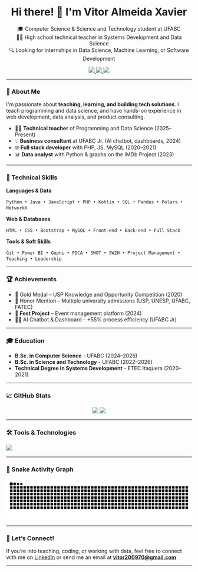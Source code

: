 
<h1 align="center">Hi there! 👋 I'm Vitor Almeida Xavier</h1>

<p align="center">
  🎓 Computer Science & Science and Technology student at UFABC <br>
  👨‍🏫 High school technical teacher in Systems Development and Data Science <br>
  🔍 Looking for internships in Data Science, Machine Learning, or Software Development
</p>

<div align="center">
  <a href="https://www.linkedin.com/in/vitor-almeida-xavier-203655288/">
    <img src="https://img.shields.io/badge/LinkedIn-0077B5?style=for-the-badge&logo=linkedin&logoColor=white" />
  </a>
  <a href="mailto:vitor200970@gmail.com">
    <img src="https://img.shields.io/badge/Email-D14836?style=for-the-badge&logo=gmail&logoColor=white" />
  </a>
  <a href="https://github.com/VitorAlmeida21">
    <img src="https://img.shields.io/github/followers/VitorAlmeida21?style=for-the-badge&logo=github" />
  </a>
</div>

---

### 🚀 About Me

I'm passionate about **teaching, learning, and building tech solutions**. I teach programming and data science, and have hands-on experience in web development, data analysis, and product consulting.

- 👨‍💻 **Technical teacher** of Programming and Data Science (2025–Present)
- 💡 **Business consultant** at UFABC Jr. (AI chatbot, dashboards, 2024)
- 🌐 **Full stack developer** with PHP, JS, MySQL (2020–2021)
- 📊 **Data analyst** with Python & graphs on the IMDb Project (2023)

---

### 🧠 Technical Skills

**Languages & Data**
```text
Python • Java • JavaScript • PHP • Kotlin • SQL • Pandas • Polars • NetworkX
```

**Web & Databases**
```text
HTML • CSS • Bootstrap • MySQL • Front-end • Back-end • Full Stack
```

**Tools & Soft Skills**
```text
Git • Power BI • Gephi • PDCA • SWOT • 5W2H • Project Management • Teaching • Leadership
```

---

### 🏆 Achievements

- 🥇 Gold Medal – USP Knowledge and Opportunity Competition (2020)  
- 🏅 Honor Mention – Multiple university admissions (USP, UNESP, UFABC, FATEC)  
- 📱 **Fest Project** – Event management platform (2024)  
- 👨‍💼 AI Chatbot & Dashboard – +55% process efficiency (UFABC Jr)

---

### 🎓 Education

- **B.Sc. in Computer Science** - UFABC (2024–2026)  
- **B.Sc. in Science and Technology** - UFABC (2022–2026)  
- **Technical Degree in Systems Development** - ETEC Itaquera (2020–2021)

---

### 📈 GitHub Stats

<div align="center">
  <img height="150" src="https://github-readme-stats.vercel.app/api?username=VitorAlmeida21&show_icons=true&theme=dracula" />
  <img height="150" src="https://github-readme-stats.vercel.app/api/top-langs/?username=VitorAlmeida21&layout=compact&theme=dracula" />
</div>

---

### 🛠️ Tools & Technologies

<div align="left">
  <img src="https://skillicons.dev/icons?i=python,java,javascript,php,html,css,mysql,git" />
</div>

---

### 🐍 Snake Activity Graph

<img src="https://raw.githubusercontent.com/VitorAlmeida21/VitorAlmeida21/output/snake.svg" alt="Snake animation" />

---

### 🤝 Let’s Connect!

If you’re into teaching, coding, or working with data, feel free to connect with me on [LinkedIn](https://www.linkedin.com/in/vitor-almeida-xavier-203655288/) or send me an email at **vitor200970@gmail.com**

---
